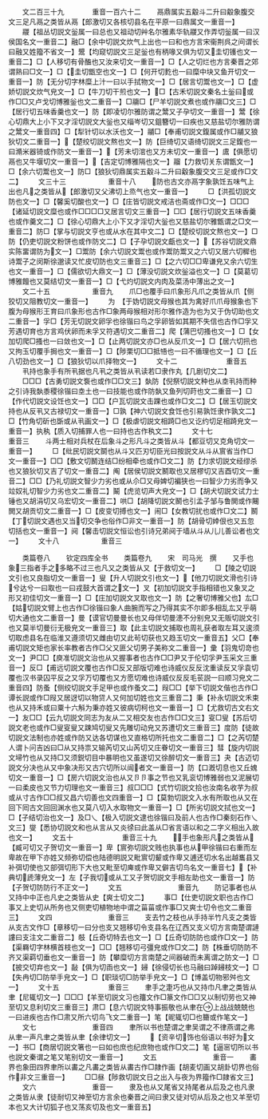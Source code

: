 <!-- { "loadSidebar": true } -->
　　文二百三十九　　　　重音一百六十二
　　鬲鼎属实五觳斗二升曰觳象腹交文三足凡鬲之类皆从鬲【郎激切又各核切县名在平原一曰鼎属文一重音一】
　　鬷【祖丛切説文釡属一曰总也又祖动切艸名尔雅素华轨鬷又作弄切釡属一曰汉侯国名文一重音二】融□【余中切説文炊气上出也一曰和也方言宋衞荆呉之间谓长曰融又姓籀不省文一】鬹【均窥切説文三足釡也有柄喙又俱为切又圭切镬也文一重音二】□【人移切有骨醢也又汝来切文一重音一】□【人之切烂也方言秦晋之郊谓熟曰□文一】□【圭切甑空也文一】□【何开切麧也一曰糜中块又鱼开切文一重音一】防【无分切字林糜上汁一曰以手拭物文一】□【居言切鬻也文一】□【虚娇切説文炊气皃文一】□【牛刀切干煎也文一】□【古禾切説文秦名土釡曰或作□□又卢戈切博雅釡也文二重音一】□鬺□【尸羊切説文煮也或作鬺□文三】□【居行切五味香羹也文一】防【即凌切尔雅防谓之鬵又子孕切文一重音一】鬵【徐心切鼎大上小下又才淫切説文大釡也又缁岑切又鉏簪切一曰疾也又慈盐切尔雅防谓之鬵文一重音四】□【犁针切以水沃也文一】鬴□【奉甫切説文鍑属或作□鬴又狼狄切文二重音一】【楚绞切説文熬也文一】防【巨绮切又语绮切説文三足鍑也一曰滫米器锜或作防文一重音一】【芳未切涫也又方未切文一重音一】鬳【俱愿切鬲也又牛堰切文一重音一】【吉定切博雅隔也文一】鬸【力救切关东谓甑文一】□【余六切鬻也文一】防□【狼狄切鼎属实五觳斗二升曰觳象腹交文三足或作□文二】
　　文三十三　　　　　　重音十八
　　防也古文亦鬲字象孰饪五味气上出也凡之类皆从【郎激切又父沸切上烝气也文一重音一】
　　□【洪孤切説文防也文一】□【馨奚切酸也文一】□【庄皆切説文戒洁也斋或作□文一】□□□【诸延切説文糜也或作□□□□又居言切文三重音一】□□【居行切説文五味香羹也或作羹文二】□【徐心切鼎大上小下又才淫切大釡也又慈盐切尔雅甑谓之□文一重音二】防□【掌与切説文亨也或从水在其中文二】□【楚绞切説文熬也文一】□防【仍吏切説文粉饼也或作防文二】□【子孕切説文甗也文一】【苏谷切説文鼎实陈畱谓防为文一】□鬻防【余六切説文鬻也或作鬻防鬻又之六切又居六切穉也诗鬻子之闵斯徐邈读又忙皮切防也文三重音三】□【之六切□□卑谦皃又余六切生也文一重音一】□【儒欲切大鼎文一】□【薄没切説文炊釡溢也文一】□【莫葛切博雅饘也又莫结切文一重音一】□【弋灼切説文内肉及菜汤中薄出之文一】
　　文二十五　　　　　　重音九
　　爪□也覆手曰爪象形凡爪之类皆从爪【侧狡切又阻教切文一重音一】
　　为　【于妫切説文母猴也其为禽好爪爪母猴象也下腹为母猴形王育曰爪象形也古作□象两母猴相对形尔雅作造为也为又于伪切助也文二重音一】孚□【芳无切説文卵孚也徐锴曰鸟之孚卵皆如其期不失信也古作□孚又芳遇切育也方言鸡伏卵而未孚又符遇切文二重音二】爬【蒲巴切搔也文一】□【女加切爬□搔也一曰敛也文一】□【止两切説文亦□也从反爪文一】□【居六切扟也又拘玉切覆手挶也文一重音一】□【陟栗切□□抵啎也一曰不循理也文一】□【丘八切劲也文一】□【狼狄切以爪择物文一】
　　文十二　　　　　　　重音五
　　丮持也象手有所丮据也凡丮之类皆从丮读若□隶作丸【几剧切文二】
　　□□□【古勇切説文袌也或作□□文三】埶防【倪祭切説文种也从坴丮持而种之引诗我埶黍稷徐锴曰坴土也一曰技能也或作防埶又鱼列切莳也文二重音一】□【作代切説文设饪也文一】□□【户瓦切説文击踝也或作□文二】□【居玉切説文持也从反丮又古禄切文一重音一】□孰【神六切説文食饪也引易孰饪隶作孰文二】□【竹角切斫也斲或从丮画文一】□【极虐切説文相踦□也又讫约切足相踦皃文一重音一】执秇【质入切捕罪人也一曰持也古作秇文二】
　　文十七　　　　　　　重音三
　　斗两士相对兵杖在后象斗之形凡斗之类皆从斗【都豆切又克角切文一重音一】
　　□【纰民切説文鬬也从斗又匹刃切臣光曰按説文从斗从賔省当作□文一重音一】□□【敷文切鬭连结□纷相牵也或作□文二】防【力求切説文经缪杀也又狼狄切又吉了切文一重音二】阄【居侯切説文鬭取也又居樛切又吉酉切文一重音二】□□【乃礼切説文智少力劣也或从尒□又母婢切褊狭也一曰智少力劣而争又竝奴礼切智少力劣也文二重音二】鬫【虎览切声大皃文一】□【胡犬切説文试力士锤也又胡涓切又乌宏切文一重音二】哄□【胡降切説文鬭也引孟子邹与鲁閧或作闀閧又胡贡切文二重音一】□【皮变切搏也文一】闹□【女教切扰也或作□文二】鬭【丁切説文遇也又当切交争也俗作□非文一重音一】防【胡骨切婞佷也又五忽切括也文一重音一】阋【馨击切説文恒讼也引诗兄弟阋于墙从斗从儿儿善讼者也文一】
　　文十八　　　　　　重音三

　　类篇卷八
　　钦定四库全书
　　类篇卷九
　　宋　司马光　撰
　　又手也象三指者手之多略不过三也凡又之类皆从又【于救切文一】
　　□【陵之切説文引也又良脂切文一重音一】叟【升人切説文引也文一】【他刀切説文滑也引诗兮达兮一曰取也一曰戎鼓大首谓之文一】叉【初加切説文手指相错也又象叉之形又初佳切文一重音一】□【庄加切説文叉取也文一】防【之奢切博雅父也】厷□【姑切説文臂上也古作□徐锴曰象人曲腕而写之乃得其实不尔即多相乱厷又乎萌切大通也文二重音一】曼【谟官切曼曼长也又母伴切曼漶不分别皃又无贩切説文引也又莫半切曼衍无极皃文一重音三】取【此主切説文捕取也周礼获者取左耳又逡须切取虑县名在临淮又遵须切又雌由切又此茍切获也又趋玉切文一重音五】父□【奉甫切説文矩也家长率教者古作□父又匪父切男子美称文二重音一】彚【羽鬼切竒也文一】尹□□【庾准切説文治也从又握事者也古作□□尹又于伦切孚尹玉采文三重音一】反□【甫远切説文覆也古作□反又部版切难也诗威仪反反沈重读反又孚袁切覆也汉书录囚平反之又孚万切覆也又方愿切难也诗威仪反反毛苌説一曰顺习皃文二重音四】防蚤【侧绞切説文手足甲也或作蚤文二】叚□□【举下切説文偕也古作□谭长説或作□叚又居迓切以物贷人又何加切姓也文三重音二】秉【补永切説文禾束也从又持禾或曰粟十六斛为秉亦姓又彼病切柯也文一重音一】□【尤救切古文右文一】友□□【云九切説文同志为友从二又相交友也古作□□文三】叜□叟【苏后切説文老也或作□叟叜叟又踈鸠切叟又先雕切动皃又苏遭切文三重音三】度防【徒故切説文法制也亦姓或作防又达各切谋也又直格切所托也文二重音二】□【之芮切楚人谓卜问吉凶曰□从又持祟又输芮切又山芮切又庄眷切文一重音三】彗【旋内切説文埽竹也从又持□又须鋭切目中暴明也又虽遂切又徐醉切文一重音三】夬【古迈切説文分决也从又中象决形又古穴切所以闿者文一重音一】防【口漑切息也又丘媿切文一重音一】□【房六切説文治也从又卪卪事之节也又乳衮切博雅弱也又泥展切一曰柔皮也又节力切理也文一重音三】叔□□□【式竹切説文拾也汝南名收芋为叔或从寸古作□□叔又昌六切善也文四重音一】□【莫勃切説文入水有所取也从又在回下囘古文回回渊水也又莫八切入水取物文一重音一】□【所劣切説文拭也文一】□【子结切治也文一】及□乀【极入切説文逮也徐锴曰及前人也古作□秦刻石作乀文三】燮【悉协切説文和也从言从又炎徐曰此盖从□省言语以和之二字义相出入故也文一】
　　文五十　　　　　　　重音三十九
　　手也象形凡之类皆从【臧可切又子贺切文一重音一】卑【賔弥切説文贱也执事也从甲徐锴曰右重而左卑故在甲下亦姓又频弥切偿也陆德明説又毗賔切颦或作卑又逋还切水名出越巂县又补弭切使也又部弭切形下大也又毗至切庳或作卑又僻吉切鸟名文一重音七】【补典切虒薄皃文一】左【子我切或从工又子贺切説文手相左助也文一重音一】防【子贺切防防行不正文一】
　　文五　　　　　　　　重音九
　　防记事者也从又持中中正也凡史之类皆从史【爽士切文二】
　　事□【仕吏切説文职也古作□事又上史切从所务也又侧吏切植物地中谓之菑菑或作事□又爽士切令也文二重音三】
　　文四　　　　　　　　重音三
　　支去竹之枝也从手持半竹凡支之类皆从支古文作□【章移切一曰分也支又翘移切令支县名在辽西又支义切方言南楚谓謰謱曰支注文二重音二】攲【丘奇切特去也文一】□【丘奇切防防也或作□文一】防【渠羇切字林横首枝也文一】□□【翘移切弓彊皃或作□文二】防【株垂切防防不齐又渠羁切垂也文一重音一】防【攀糜切方言南楚之间器破而未离谓之防文一】□【披交切弃也文一】敮【俱为切臿也文一】攳【徐侵切长也马融曰踔攳枝文一】□【失冉切□防举手皃文一】□【职琰切□防举手皃文一】□【博盖切物邪舛也文一】
　　文十五　　　　　　　重音三
　　聿手之疌巧也从又持巾凡聿之类皆从聿【尼辄切文一】□□□【羊至切説文习也籒文作□篆文作□□又以制切劳也又神至切又息利切文三重音三】肃□【息六切説文特事振敬也从聿在上战战兢兢也一曰进疾也古作□肃又所六切鸟飞文二重音一】笔【昵辄切□也籋或作笔文一】
　　文七　　　　　　　　重音四
　　聿所以书也楚谓之聿吴谓之不律燕谓之弗从聿一声凡聿之类皆从聿【余律切文一】
　　【资辛切饰也俗语以书好为文一】书□【商居切説文箸也一曰如也庶也纪庶物也或作□文二】笔【逼宻切所以书也説文秦谓之笔又笔别切文一重音一】
　　文五　　　　　　　　重音一
　　畵界也象田四界聿所以畵之凡畵之类皆从畵古作□隷作画【胡麦切画又胡卦切界也俗作非文三重音一】
　　□□昼【陟救切説文日之出入与夜为界籀作□隷省文三】
　　文六　　　　　　　　重音一
　　隶及也从又尾省又持尾者从后及之也凡隶之类皆从隶【徒耐切又神至切方言余也秦晋之间曰隶又徒对切从后及之也又羊至切本也又大计切狐子也又荡亥切及也文一重音五】
